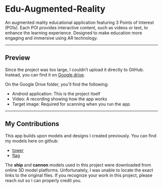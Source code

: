 # Edu-Augmented-Reality
An augmented reality educational application featuring 3 Points of Interest (POIs). Each POI provides interactive content, such as videos or text, to enhance the learning experience. Designed to make education more engaging and immersive using AR technology.

---

## Preview

Since the project was too large, I couldn’t upload it directly to GitHub. Instead, you can find it on [Google drive](https://drive.google.com/drive/folders/1maV3yC9_M3q0WOxBOvnWGwhzxHk9HTs0?dmr=1&ec=wgc-drive-globalnav-goto).

On the Google Drive folder, you'll find the following:
  - Android application: This is the project itself
  - Video: A recording showing how the app works
  - Target image: Required for scanning when you run the app

---

## My Contributions

This app builds upon models and designs I created previously. You can find my models here on github: 
  - [tower](https://github.com/HMByteSensei/BlenderTowerModel)
  - [flag](https://github.com/HMByteSensei/FlagModelForMyApp)

The **ship** and **cannon** models used in this project were downloaded from online 3D model platforms. Unfortunately, I was unable to locate the exact links to the original files. If you recognize your work in this project, please reach out so I can properly credit you.

